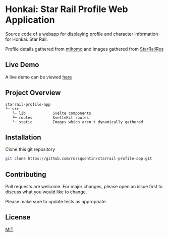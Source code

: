# Honkai: Star Rail Profile Web Application

Source code of a webapp for displaying profile and character information for Honkai: Star Rail. 

Profile details gathered from [mihomo](https://api.mihomo.me/sr_info_parsed/) and images gathered from [StarRailRes](https://github.com/Mar-7th/StarRailRes)

## Live Demo

A live demo can be viewed [here](https://starrail-profile-app.vercel.app/600686831)

## Project Overview

```
starrail-profile-app
└─ src 
   └─ lib            Svelte components
   └─ routes         SvelteKit routes
   └─ static         Images which aren't dynamically gathered
```

## Installation

Clone this git repository

```bash
git clone https://github.com/rossquentin/starrail-profile-app.git
```

## Contributing

Pull requests are welcome. For major changes, please open an issue first
to discuss what you would like to change.

Please make sure to update tests as appropriate.

## License

[MIT](https://choosealicense.com/licenses/mit/)

